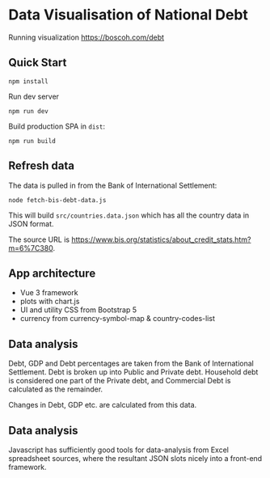 # Data Visualisation of National Debt

Running visualization <https://boscoh.com/debt>

## Quick Start

    npm install

Run dev server

    npm run dev

Build production SPA in `dist`:

    npm run build

## Refresh data

The data is pulled in from the Bank of International Settlement:

    node fetch-bis-debt-data.js

This will build `src/countries.data.json` which has all the country data 
in JSON format.

The source URL is
<https://www.bis.org/statistics/about_credit_stats.htm?m=6%7C380>.

## App architecture

- Vue 3 framework
- plots with chart.js
- UI and utility CSS from Bootstrap 5
- currency from currency-symbol-map & country-codes-list 

## Data analysis

Debt, GDP and Debt percentages are taken from the Bank of International 
Settlement. Debt is broken up into Public and Private debt. Household
debt is considered one part of the Private debt, and Commercial Debt
is calculated as the remainder.

Changes in Debt, GDP etc. are calculated from this data.

## Data analysis

Javascript has sufficiently good tools for data-analysis from Excel spreadsheet
sources, where the resultant JSON slots nicely into a front-end framework.

